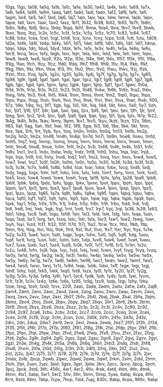 10gs, 11gs, 1a08, 1a0q, 1a1b, 1a1c, 1a1e, 1a30, 1a42, 1a4k, 1a4r, 1a69, 1a7x, 1a8i, 1a94, 1a99, 1a9m, 1aaq, 1abf, 1add, 1adl, 1ado, 1af2, 1af6, 1afk, 1afl, 1agm, 1ai4, 1ai5, 1ai7, 1aid, 1aj6, 1aj7, 1ajn, 1ajv, 1ajx, 1alw, 1amw, 1apb, 1apv, 1apw, 1atl, 1avn, 1awi, 1ax0, 1axz, 1b11, 1b32, 1b38, 1b52, 1b55, 1b7h, 1b8n, 1b8o, 1b8y, 1b9j, 1bcu, 1bdq, 1bgq, 1bhf, 1bma, 1bq4, 1bra, 1bv7, 1bv9, 1bwb, 1bxo, 1bxq, 1bzj, 1c3x, 1c5c, 1c5t, 1c5x, 1c5y, 1c5z, 1c70, 1c83, 1c84, 1c87, 1c88, 1cbx, 1cea, 1cet, 1cgl, 1ch8, 1ciz, 1cnx, 1cny, 1cps, 1ct8, 1ctt, 1ctu, 1d09, 1d2e, 1d4k, 1d4l, 1d4p, 1d4y, 1d7i, 1d7j, 1det, 1df8, 1dhi, 1dhj, 1dif, 1dl7, 1dmp, 1dqn, 1dqx, 1drj, 1dud, 1dy4, 1dzk, 1e1v, 1e1x, 1e3v, 1e4h, 1e5a, 1e6q, 1e6s, 1ec9, 1ecq, 1ecv, 1efy, 1egh, 1eix, 1ejn, 1ela, 1elc, 1eld, 1ele, 1elr, 1ent, 1epo, 1ew8, 1ew9, 1ex8, 1ez9, 1f2o, 1f2p, 1f3e, 1f4e, 1f4f, 1f4x, 1f57, 1f5k, 1f5l, 1f8a, 1f9g, 1fao, 1fch, 1fcy, 1fcz, 1fd0, 1fdq, 1fh7, 1fh8, 1fh9, 1fiv, 1fj4, 1fkb, 1fkf, 1fkg, 1fkh, 1fki, 1fkn, 1fkw, 1fl3, 1flr, 1fo0, 1ftm, 1fv0, 1fwu, 1fwv, 1fzj, 1fzk, 1fzm, 1fzo, 1fzq, 1g2k, 1g2o, 1g35, 1g3b, 1g4j, 1g7f, 1g7g, 1g7q, 1g7v, 1g85, 1g98, 1g9r, 1ga8, 1gaf, 1gah, 1gai, 1gar, 1gcz, 1gi7, 1gi8, 1gi9, 1gj6, 1gj7, 1gj8, 1gjb, 1gjc, 1gjd, 1gni, 1gno, 1gny, 1gpk, 1gpn, 1grp, 1gt1, 1gu1, 1gwv, 1h0a, 1h1d, 1h1h, 1h1p, 1h1s, 1h22, 1h23, 1h2t, 1h46, 1h4w, 1h6h, 1h9z, 1ha2, 1hbv, 1heg, 1hfs, 1hi3, 1hi4, 1hi5, 1hk4, 1hmr, 1hms, 1hmt, 1hn2, 1hp0, 1hpo, 1hps, 1hpv, 1hpx, 1hqg, 1hsh, 1hvh, 1hvi, 1hvj, 1hvk, 1hvl, 1hvr, 1hvs, 1hwr, 1hxb, 1i00, 1i7z, 1i9o, 1i9q, 1icj, 1if7, 1igb, 1igj, 1ii5, 1iih, 1iiq, 1ik4, 1ikt, 1imx, 1is0, 1iy7, 1izh, 1izi, 1j01, 1j16, 1j17, 1j4r, 1jak, 1jao, 1jaq, 1jcx, 1jd5, 1jet, 1jeu, 1jev, 1jfh, 1jlr, 1jmf, 1jmg, 1jmi, 1jn2, 1jn4, 1joc, 1jq8, 1jq9, 1jqd, 1jqe, 1jqy, 1jt1, 1jyq, 1jzs, 1k1y, 1k22, 1k4g, 1k4h, 1k9s, 1kav, 1kmy, 1kpm, 1kv1, 1kv5, 1kyv, 1kzk, 1kzn, 1l2s, 1l6m, 1l83, 1laf, 1lag, 1lah, 1lbf, 1lee, 1lf2, 1lf9, 1lgw, 1li3, 1li6, 1lke, 1lkk, 1lkl, 1lnm, 1lox, 1lpk, 1lrh, 1lrt, 1lyb, 1lyx, 1lzq, 1m0n, 1m0o, 1m0q, 1m13, 1m1b, 1m2p, 1m2q, 1m2r, 1m2x, 1m48, 1m4h, 1m6p, 1m7d, 1m7i, 1m9n, 1me8, 1meu, 1mfd, 1mh5, 1mj7, 1mjj, 1mmp, 1mmq, 1moq, 1mrn, 1mrs, 1mrw, 1mrx, 1msm, 1msn, 1mtr, 1mu6, 1mu8, 1mue, 1n1m, 1n1t, 1n2v, 1n3i, 1n46, 1n4h, 1n4k, 1n51, 1n5r, 1n8v, 1nc1, 1nc3, 1ndv, 1ndw, 1ndy, 1ndz, 1nf8, 1nh0, 1nhu, 1nja, 1njc, 1njd, 1nje, 1njs, 1nl9, 1nli, 1nny, 1no6, 1nq7, 1nt1, 1nu3, 1nvq, 1nvr, 1nvs, 1nw4, 1nw5, 1nw7, 1nwl, 1nz7, 1o0f, 1o0h, 1o0m, 1o0n, 1o0o, 1o30, 1o36, 1o3d, 1o3f, 1o3i, 1o3j, 1o3k, 1o7o, 1o86, 1o8b, 1o9d, 1oai, 1oar, 1oba, 1obx, 1ocq, 1od8, 1odj, 1ody, 1ogg, 1ogx, 1ohr, 1oif, 1oko, 1ols, 1olu, 1olx, 1om1, 1ony, 1onz, 1ork, 1os0, 1os5, 1oss, 1ow4, 1owd, 1owe, 1owh, 1oyq, 1p19, 1p1o, 1p1q, 1p28, 1pa9, 1pb8, 1pb9, 1pbk, 1pbq, 1pdz, 1pfu, 1pgp, 1pkx, 1pme, 1pot, 1ppc, 1pph, 1ppi, 1ppl, 1ppm, 1pr1, 1pr5, 1pro, 1ps3, 1pu7, 1pu8, 1pvn, 1px4, 1pxn, 1pxp, 1pyn, 1pz5, 1pzi, 1pzo, 1pzp, 1q65, 1q7a, 1q8t, 1q8u, 1q8w, 1q95, 1qan, 1qbq, 1qbu, 1qbv, 1qca, 1qf0, 1qf1, 1qf2, 1qft, 1qhc, 1qi0, 1qin, 1qiw, 1qji, 1qka, 1qpb, 1qq9, 1qsc, 1qxk, 1qy1, 1r0p, 1r0x, 1r1h, 1r1j, 1r4w, 1r5y, 1r6n, 1r9l, 1rbo, 1rd4, 1rdi, 1rdj, 1rdl, 1re8, 1rej, 1rek, 1rgk, 1rgl, 1rnt, 1ro6, 1ro7, 1rp7, 1rpj, 1rql, 1s38, 1s39, 1s63, 1sb1, 1sbg, 1sc8, 1sdt, 1sgu, 1sh9, 1siv, 1sl3, 1sld, 1sle, 1slg, 1sln, 1sqa, 1sqn, 1sqo, 1sqt, 1sr7, 1srg, 1sri, 1ssq, 1stc, 1str, 1sts, 1sv3, 1sw1, 1sw2, 1swg, 1swr, 1syh, 1syi, 1szd, 1t31, 1t32, 1t5f, 1t7d, 1t7j, 1ta2, 1tcw, 1tcx, 1thz, 1tkb, 1tlp, 1tmn, 1tnj, 1tog, 1toi, 1toj, 1tok, 1trd, 1tsl, 1tuf, 1tvo, 1tx7, 1txr, 1tyr, 1tys, 1u1w, 1u2y, 1u33, 1ua4, 1ucn, 1udt, 1ugp, 1ugx, 1uho, 1ui0, 1uj5, 1uj6, 1ulg, 1uou, 1upf, 1ur9, 1urg, 1usn, 1utc, 1utm, 1utn, 1utp, 1uv6, 1uw6, 1uwf, 1uwt, 1uwu, 1ux7, 1uxa, 1uxb, 1uz1, 1uz4, 1uz8, 1v0k, 1v0l, 1v11, 1v16, 1v1j, 1v1m, 1v2o, 1v2u, 1v48, 1vfn, 1vj9, 1vja, 1vjc, 1vjd, 1vkj, 1vwl, 1vwn, 1vyf, 1vyg, 1vyq, 1vzq, 1w0y, 1w1d, 1w1g, 1w2g, 1w3j, 1w3l, 1w4o, 1w4p, 1w4q, 1w5v, 1w5w, 1w5x, 1w5y, 1w6y, 1w7g, 1w7x, 1w8l, 1w8m, 1w96, 1wc1, 1wdn, 1we2, 1wm1, 1ws1, 1ws4, 1ws5, 1wvc, 1wvj, 1x1z, 1x9d, 1xap, 1xbb, 1xbo, 1xff, 1xge, 1xgi, 1xgj, 1xh9, 1xhy, 1xjd, 1xk5, 1xkk, 1xq0, 1xt8, 1xzx, 1y0l, 1y1z, 1y20, 1y2f, 1y2g, 1y3g, 1y3n, 1y3p, 1y6q, 1y6r, 1yc1, 1yc4, 1ydk, 1ydr, 1yds, 1ydt, 1yei, 1yvm, 1z1r, 1z3t, 1z3v, 1z4o, 1z6e, 1z6s, 1z95, 1z9g, 1zc9, 1zdp, 1zgi, 1zhy, 1zky, 1zoe, 1zog, 1zoh, 1zs0, 1zvx, 220l, 2aac, 2ada, 2adm, 2adu, 2afw, 2afx, 2aj8, 2am4, 2amt, 2ans, 2aoc, 2aod, 2aoe, 2aog, 2aou, 2aov, 2aqu, 2avm, 2avo, 2avq, 2avs, 2avv, 2ayr, 2azr, 2b07, 2b1v, 2b4l, 2baj, 2bak, 2bal, 2bfq, 2bjm, 2bmz, 2bo4, 2boj, 2bok, 2bpv, 2bpy, 2bq7, 2bqv, 2br1, 2br6, 2brb, 2brm, 2bt9, 2bvd, 2bys, 2bz6, 2bza, 2bzz, 2c1p, 2c3j, 2c3l, 2c4v, 2c80, 2c92, 2c94, 2c97, 2ca8, 2cbu, 2cbv, 2cbz, 2cc7, 2ccb, 2ccc, 2ceq, 2cer, 2ces, 2cex, 2cf8, 2cf9, 2cgr, 2cht, 2csn, 2ctc, 2d0k, 2d1n, 2d1o, 2d3u, 2d3z, 2drc, 2dri, 2dua, 2dw7, 2er9, 2erz, 2evl, 2ewa, 2ewb, 2ez7, 2f01, 2f2h, 2f34, 2f35, 2f5t, 2f6t, 2f7o, 2f7p, 2f80, 2f81, 2f8g, 2f8i, 2fai, 2fdp, 2fgv, 2fkf, 2flb, 2fpz, 2fqo, 2fqt, 2fqw, 2fqx, 2fvd, 2fw6, 2fwp, 2fx6, 2fxu, 2fxv, 2fzc, 2fzg, 2fzk, 2g5u, 2g8r, 2g94, 2gl0, 2gss, 2gst, 2gsu, 2gv6, 2gv7, 2gvj, 2gvv, 2gyi, 2gzl, 2h3e, 2h4g, 2h4k, 2h5a, 2h6b, 2h6q, 2hb1, 2hb3, 2hdq, 2hdr, 2hf8, 2hu6, 2hxm, 2i0a, 2i0d, 2i0g, 2i3h, 2i3i, 2i80, 2ihq, 2iko, 2il2, 2iuz, 2ivu, 2izl, 2j2u, 2j47, 2j75, 2j77, 2j78, 2j79, 2j7b, 2j7d, 2j7e, 2j7f, 2j7g, 2j7h, 2jxr, 2mas, 2olb, 2pcp, 2qwb, 2qwc, 2qwd, 2qwe, 2qwf, 2rkm, 2sim, 2std, 2tmn, 2toh, 2tpi, 2usn, 2ypi, 3aid, 3gss, 3gst, 3jdw, 3kiv, 3pcc, 3pce, 3pcg, 3pch, 3pcj, 3pck, 3std, 3tlh, 456c, 4er1, 4er2, 4fiv, 4rsk, 4std, 4tim, 4tln, 4tmk, 4tmn, 4ts1, 5abp, 5er1, 5er2, 5fiv, 5tln, 5tmn, 5tmp, 5yas, 6abp, 6cpa, 6fiv, 6rnt, 6std, 6tim, 7abp, 7cpa, 7hvp, 7std, 7upj, 830c, 8abp, 8cpa, 966c, 9abp
